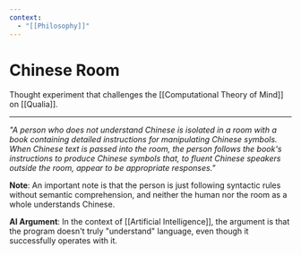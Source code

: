 ```yaml
---
context:
  - "[[Philosophy]]"
---
```


# Chinese Room

Thought experiment that challenges the [[Computational Theory of Mind]] on [[Qualia]].

---

_"A person who does not understand Chinese is isolated in a room with a book containing detailed instructions for manipulating Chinese symbols. When Chinese text is passed into the room, the person follows the book's instructions to produce Chinese symbols that, to fluent Chinese speakers outside the room, appear to be appropriate responses."_

**Note**: An important note is that the person is just following syntactic rules without semantic comprehension, and neither the human nor the room as a whole understands Chinese.

**AI Argument**: In the context of [[Artificial Intelligence]], the argument is that the program doesn't truly "understand" language, even though it successfully operates with it.
